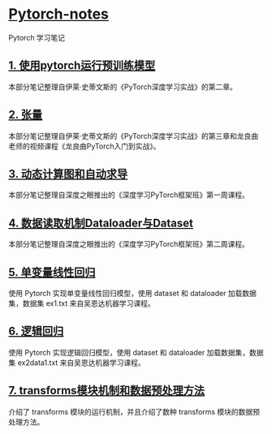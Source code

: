 # [Pytorch-notes](https://github.com/LiuWeiAIinBio/Pytorch-notes)
Pytorch 学习笔记

## [1. 使用pytorch运行预训练模型](https://github.com/LiuWeiAIinBio/Pytorch-notes/tree/main/1_%E4%BD%BF%E7%94%A8pytorch%E8%BF%90%E8%A1%8C%E9%A2%84%E8%AE%AD%E7%BB%83%E6%A8%A1%E5%9E%8B)
本部分笔记整理自伊莱·史蒂文斯的《PyTorch深度学习实战》的第二章。

## [2. 张量](https://github.com/LiuWeiAIinBio/Pytorch-notes/tree/main/2_%E5%BC%A0%E9%87%8F)
本部分笔记整理自伊莱·史蒂文斯的《PyTorch深度学习实战》的第三章和龙良曲老师的视频课程《龙良曲PyTorch入门到实战》。

## [3. 动态计算图和自动求导](https://github.com/LiuWeiAIinBio/Pytorch-notes/tree/main/3_%E5%8A%A8%E6%80%81%E8%AE%A1%E7%AE%97%E5%9B%BE%E5%92%8C%E8%87%AA%E5%8A%A8%E6%B1%82%E5%AF%BC)
本部分笔记整理自深度之眼推出的《深度学习PyTorch框架班》第一周课程。

## [4. 数据读取机制Dataloader与Dataset](https://github.com/LiuWeiAIinBio/Pytorch-notes/tree/main/4_%E6%95%B0%E6%8D%AE%E8%AF%BB%E5%8F%96%E6%9C%BA%E5%88%B6Dataloader%E4%B8%8EDataset)
本部分笔记整理自深度之眼推出的《深度学习PyTorch框架班》第二周课程。

## [5. 单变量线性回归](https://github.com/LiuWeiAIinBio/Pytorch-notes/tree/main/5_%E5%8D%95%E5%8F%98%E9%87%8F%E7%BA%BF%E6%80%A7%E5%9B%9E%E5%BD%92)
使用 Pytorch 实现单变量线性回归模型，使用 dataset 和 dataloader 加载数据集，数据集 ex1.txt 来自吴恩达机器学习课程。

## [6. 逻辑回归](https://github.com/LiuWeiAIinBio/Pytorch-notes/tree/main/6_%E9%80%BB%E8%BE%91%E5%9B%9E%E5%BD%92)
使用 Pytorch 实现逻辑回归模型，使用 dataset 和 dataloader 加载数据集，数据集 ex2data1.txt 来自吴恩达机器学习课程。

## [7. transforms模块机制和数据预处理方法](https://github.com/LiuWeiAIinBio/Pytorch-notes/tree/main/7_transforms%E6%A8%A1%E5%9D%97%E6%9C%BA%E5%88%B6%E5%92%8C%E6%95%B0%E6%8D%AE%E9%A2%84%E5%A4%84%E7%90%86%E6%96%B9%E6%B3%95)
介绍了 transforms 模块的运行机制，并且介绍了数种 transforms 模块的数据预处理方法。
